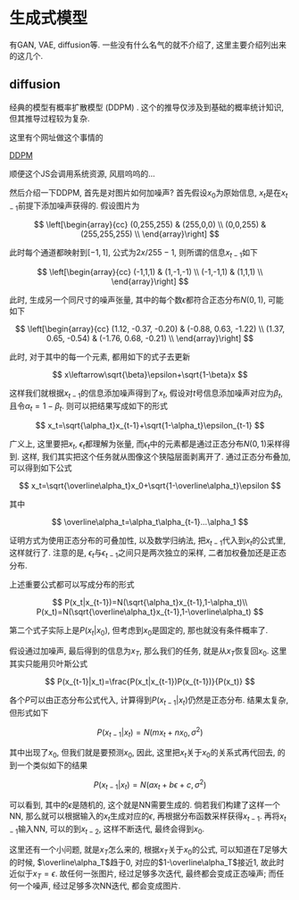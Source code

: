 # 生成式模型

有GAN, VAE, diffusion等. 一些没有什么名气的就不介绍了, 这里主要介绍列出来的这几个.

## diffusion

经典的模型有概率扩散模型 (DDPM) . 这个的推导仅涉及到基础的概率统计知识, 但其推导过程较为复杂.

这里有个网址做这个事情的

[DDPM](https://wangjia184.github.io/diffusion_model/)

顺便这个JS会调用系统资源, 风扇呜呜的...

然后介绍一下DDPM, 首先是对图片如何加噪声? 首先假设$x_0$为原始信息, $x_t$是在$x_{t-1}$前提下添加噪声获得的. 假设图片为

$$
\left[\begin{array}{cc} 
(0,255,255) & (255,0,0) \\
(0,0,255) & (255,255,255) \\
\end{array}\right]
$$

此时每个通道都映射到$[-1,1]$, 公式为$2x/255-1$, 则所谓的信息$x_{t-1}$如下

$$
\left[\begin{array}{cc} 
(-1,1,1) & (1,-1,-1) \\
(-1,-1,1) & (1,1,1) \\
\end{array}\right]
$$

此时, 生成另一个同尺寸的噪声张量, 其中的每个数$\epsilon$都符合正态分布$N(0,1)$, 可能如下

$$
\left[\begin{array}{cc} 
(1.12, -0.37, -0.20) & (-0.88,  0.63, -1.22) \\
(1.37,  0.65, -0.54) & (-1.76,  0.68, -0.21) \\
\end{array}\right]
$$

此时, 对于其中的每一个元素, 都用如下的式子去更新

$$
x\leftarrow\sqrt{\beta}\epsilon+\sqrt{1-\beta}x
$$

这样我们就根据$x_{t-1}$的信息添加噪声得到了$x_t$, 假设对$t$号信息添加噪声对应为$\beta_t$, 且令$\alpha_t=1-\beta_t$. 则可以把结果写成如下的形式

$$
x_t=\sqrt{\alpha_t}x_{t-1}+\sqrt{1-\alpha_t}\epsilon_{t-1}
$$

广义上, 这里要把$x_t$, $\epsilon_t$都理解为张量, 而$\epsilon_t$中的元素都是通过正态分布$N(0,1)$采样得到. 这样, 我们其实把这个任务就从图像这个狭隘层面剥离开了. 通过正态分布叠加, 可以得到如下公式

$$
x_t=\sqrt{\overline\alpha_t}x_0+\sqrt{1-\overline\alpha_t}\epsilon
$$

其中

$$
\overline\alpha_t=\alpha_t\alpha_{t-1}...\alpha_1
$$

证明方式为使用正态分布的可叠加性, 以及数学归纳法, 把$x_{t-1}$代入到$x_t$的公式里, 这样就行了. 注意的是, $\epsilon_t$与$\epsilon_{t-1}$之间只是两次独立的采样, 二者加权叠加还是正态分布.

上述重要公式都可以写成分布的形式

$$
P(x_t|x_{t-1})=N(\sqrt{\alpha_t}x_{t-1},1-\alpha_t)\\
P(x_t)=N(\sqrt{\overline\alpha_t}x_{t-1},1-\overline\alpha_t)
$$

第二个式子实际上是$P(x_t|x_0)$, 但考虑到$x_0$是固定的, 那也就没有条件概率了.

假设通过加噪声, 最后得到的信息为$x_T$, 那么我们的任务, 就是从$x_T$恢复回$x_0$. 这里其实只能用贝叶斯公式

$$
P(x_{t-1}|x_t)=\frac{P(x_t|x_{t-1})P(x_{t-1})}{P(x_t)}
$$

各个$P$可以由正态分布公式代入, 计算得到$P(x_{t-1}|x_t)$仍然是正态分布. 结果太复杂, 但形式如下

$$
P(x_{t-1}|x_t)=N(mx_t+nx_0,\sigma^2)
$$

其中出现了$x_0$, 但我们就是要预测$x_0$, 因此, 这里把$x_t$关于$x_0$的关系式再代回去, 的到一个类似如下的结果

$$
P(x_{t-1}|x_t)=N(ax_t+b\epsilon+c,\sigma^2)
$$

可以看到, 其中的$\epsilon$是随机的, 这个就是NN需要生成的. 倘若我们构建了这样一个NN, 那么就可以根据输入的$x_t$生成对应的$\epsilon$, 再根据分布函数采样获得$x_{t-1}$. 再将$x_{t-1}$输入NN, 可以的到$x_{t-2}$, 这样不断迭代, 最终会得到$x_0$.

这里还有一个小问题, 就是$x_T$怎么来的, 根据$x_T$关于$x_0$的公式, 可以知道在$T$足够大的时候, $\overline\alpha_T$趋于0, 对应的$1-\overline\alpha_T$接近1, 故此时近似于$x_T=\epsilon$. 故任何一张图片, 经过足够多次迭代, 最终都会变成正态噪声; 而任何一个噪声, 经过足够多次NN迭代, 都会变成图片.

